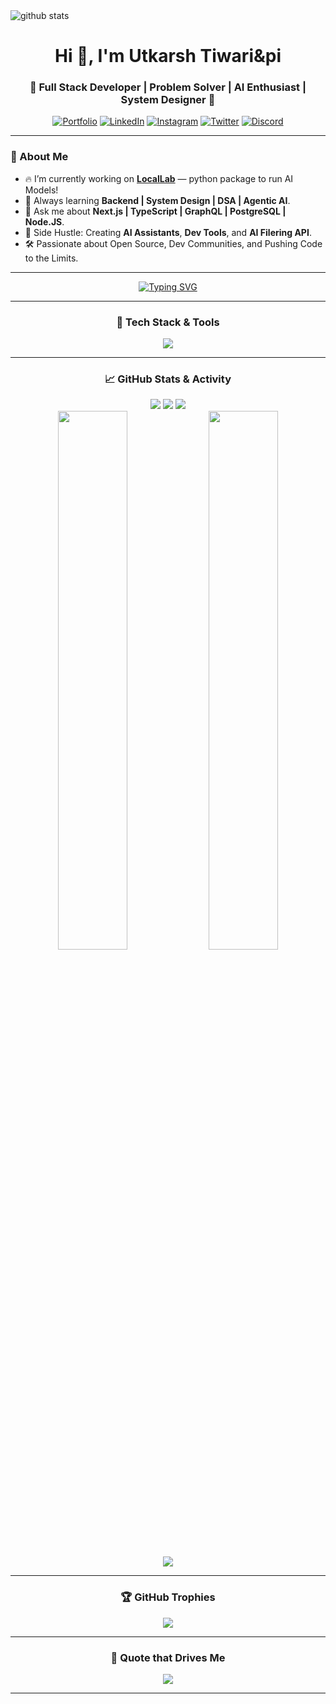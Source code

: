 <!-- Luxurious Pro GitHub Profile README for UtkarshTheDev -->

<picture decoding="async" loading="lazy">
  <source media="(prefers-color-scheme: light)" srcset="https://raw.githubusercontent.com/UtkarshTheDev/UtkarshTheDev/output/github-stats.png">
  <source media="(prefers-color-scheme: dark)" srcset="https://raw.githubusercontent.com/UtkarshTheDev/UtkarshTheDev/output/github-stats-dark.png">
  <img alt="github stats" src="https://pixel-profile.vercel.app/api/github-stats?username=UtkarshTheDev&screen_effect=true&theme=fuji&hide=issues&dithering=true&pixelate-avatar=false">
</picture>

<h1 align="center">
  Hi 👋, I'm Utkarsh Tiwari&pi
</h1>

<h3 align="center">
 🚀 Full Stack Developer | Problem Solver | AI Enthusiast | System Designer 🎨
</h3>

<div align="center">
  
[![Portfolio](https://img.shields.io/badge/Portfolio-000000?style=for-the-badge&logo=vercel&logoColor=white)](https://utkarshtiwari.vercel.app/)
[![LinkedIn](https://img.shields.io/badge/LinkedIn-0077B5?style=for-the-badge&logo=linkedin&logoColor=white)](https://linkedin.com/in/UtkarshTheDev)
[![Instagram](https://img.shields.io/badge/Instagram-E4405F?style=for-the-badge&logo=instagram&logoColor=white)](https://instagram.com/developer_utkarsh/)
[![Twitter](https://img.shields.io/badge/Twitter-1DA1F2?style=for-the-badge&logo=twitter&logoColor=white)](https://twitter.com/UtkarshTheDev)
[![Discord](https://img.shields.io/badge/Discord-5865F2?style=for-the-badge&logo=discord&logoColor=white)](https://discord.com/channels/@Utkarsh.tiwari__official#3659)

</div>

---

### 🧠 About Me

- 🔥 I’m currently working on **[LocalLab](https://github.com/Developer-Utkarsh/LocalLab)** — python package to run AI Models! <!-- - 🚀 All of my **live projects** at: [Portfolio Website](https://utkarshtiwari.vercel.app/)] -->
- 🎯 Always learning **Backend | System Design | DSA | Agentic AI**.
- 💬 Ask me about **Next.js | TypeScript | GraphQL | PostgreSQL | Node.JS**. 
- 🎨 Side Hustle: Creating **AI Assistants**, **Dev Tools**, and **AI Filering API**.
- 🛠️ Passionate about Open Source, Dev Communities, and Pushing Code to the Limits.

---


<div align="center">
  
<a href="https://utkarshtiwari.vercel.app/">
 
![Typing SVG](https://readme-typing-svg.demolab.com?font=Fira+Code&weight=500&size=24&duration=4000&pause=1000&color=00F5FF&center=true&vCenter=true&width=900&height=60&lines=🚀+Turning+Dreams+into+Code...;🎯+Building+Impactful+Projects...;🎨+Crafting+Beautiful+User+Experiences...;🔥+Code+is+Life%2C+Create+Something+Great!)

</a>

</div>


---

<div align="center">

### 🚀 Tech Stack & Tools


<img src="https://skillicons.dev/icons?i=html,css,javascript,typescript,react,nextjs,nodejs,express,redux,tailwindcss,neovim,mongodb,postgresql,graphql,prisma,nginx,python,cpp,git,github,vercel,figma,bash,linux,postgres,heroku,vscode,docker,postman,redis" />

</div>

---

<div align="center">

### 📈 GitHub Stats & Activity


<img src="http://github-profile-summary-cards.vercel.app/api/cards/profile-details?username=UtkarshTheDev&theme=tokyonight" />
<img src="http://github-profile-summary-cards.vercel.app/api/cards/repos-per-language?username=UtkarshTheDev&theme=tokyonight" />
<img src="http://github-profile-summary-cards.vercel.app/api/cards/most-commit-language?username=UtkarshTheDev&theme=tokyonight" />
<br/>
<img src="https://github-readme-stats.vercel.app/api?username=UtkarshTheDev&theme=react&show_icons=true&hide_border=true&count_private=true" width="47%" />
<img src="https://github-readme-streak-stats.herokuapp.com/?user=UtkarshTheDev&theme=react&hide_border=true" width="47%" />
<br/>
<img src="https://github-readme-activity-graph.vercel.app/graph?username=UtkarshTheDev&theme=react-dark" />

</div>

---

<div align="center">

### 🏆 GitHub Trophies


<img src="https://github-profile-trophy.vercel.app/?username=UtkarshTheDev&theme=onedark&margin-w=10&no-frame=true" />

</div>

---

<div align="center">

### 💬 Quote that Drives Me
  
![](https://quotes-github-readme.vercel.app/api?type=horizontal&theme=tokyonight)

</div>

---
